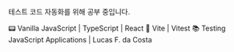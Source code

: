 테스트 코드 자동화를 위해 공부 중입니다.

📟 Vanilla JavaScript | TypeScript | React
🔄 Vite | Vitest
📚 Testing JavaScript Applications | Lucas F. da Costa
